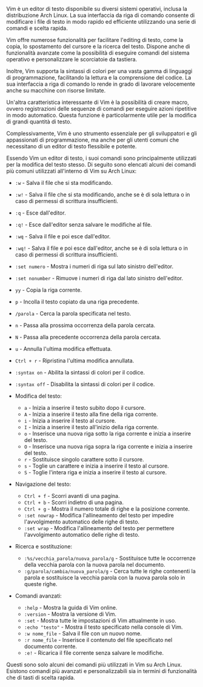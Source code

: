 Vim è un editor di testo disponibile su diversi sistemi operativi, inclusa la distribuzione Arch Linux. La sua interfaccia da riga di comando consente di modificare i file di testo in modo rapido ed efficiente utilizzando una serie di comandi e scelta rapida.

Vim offre numerose funzionalità per facilitare l'editing di testo, come la copia, lo spostamento del cursore e la ricerca del testo. Dispone anche di funzionalità avanzate come la possibilità di eseguire comandi del sistema operativo e personalizzare le scorciatoie da tastiera.

Inoltre, Vim supporta la sintassi di colori per una vasta gamma di linguaggi di programmazione, facilitando la lettura e la comprensione del codice. La sua interfaccia a riga di comando lo rende in grado di lavorare velocemente anche su macchine con risorse limitate.

Un'altra caratteristica interessante di Vim è la possibilità di creare macro, ovvero registrazioni delle sequenze di comandi per eseguire azioni ripetitive in modo automatico. Questa funzione è particolarmente utile per la modifica di grandi quantità di testo.

Complessivamente, Vim è uno strumento essenziale per gli sviluppatori e gli appassionati di programmazione, ma anche per gli utenti comuni che necessitano di un editor di testo flessibile e potente.

Essendo Vim un editor di testo, i suoi comandi sono principalmente utilizzati per la modifica del testo stesso. Di seguito sono elencati alcuni dei comandi più comuni utilizzati all'interno di Vim su Arch Linux:

- `:w` - Salva il file che si sta modificando.
- `:w!` - Salva il file che si sta modificando, anche se è di sola lettura o in caso di permessi di scrittura insufficienti.
- `:q` - Esce dall'editor.
- `:q!` - Esce dall'editor senza salvare le modifiche al file.
- `:wq` - Salva il file e poi esce dall'editor.
- `:wq!` - Salva il file e poi esce dall'editor, anche se è di sola lettura o in caso di permessi di scrittura insufficienti.
- `:set numero` - Mostra i numeri di riga sul lato sinistro dell'editor.
- `:set nonumber` - Rimuove i numeri di riga dal lato sinistro dell'editor.
- `yy` - Copia la riga corrente.
- `p` - Incolla il testo copiato da una riga precedente.
- `/parola` - Cerca la parola specificata nel testo.
- `n` - Passa alla prossima occorrenza della parola cercata.
- `N` - Passa alla precedente occorrenza della parola cercata.
- `u` - Annulla l'ultima modifica effettuata.
- `Ctrl + r` - Ripristina l'ultima modifica annullata.
- `:syntax on` - Abilita la sintassi di colori per il codice.
- `:syntax off` - Disabilita la sintassi di colori per il codice.

- Modifica del testo:
  - `a` - Inizia a inserire il testo subito dopo il cursore.
  - `A` - Inizia a inserire il testo alla fine della riga corrente.
  - `i` - Inizia a inserire il testo al cursore.
  - `I` - Inizia a inserire il testo all'inizio della riga corrente.
  - `o` - Inserisce una nuova riga sotto la riga corrente e inizia a inserire del testo.
  - `O` - Inserisce una nuova riga sopra la riga corrente e inizia a inserire del testo.
  - `r` - Sostituisce singolo carattere sotto il cursore.
  - `s` - Toglie un carattere e inizia a inserire il testo al cursore.
  - `S` - Toglie l'intera riga e inizia a inserire il testo al cursore.

- Navigazione del testo:
  - `Ctrl + f` - Scorri avanti di una pagina.
  - `Ctrl + b` - Scorri indietro di una pagina.
  - `Ctrl + g` - Mostra il numero totale di righe e la posizione corrente.
  - `:set nowrap` - Modifica l'allineamento del testo per impedire l'avvolgimento automatico delle righe di testo.
  - `:set wrap` - Modifica l'allineamento del testo per permettere l'avvolgimento automatico delle righe di testo.

- Ricerca e sostituzione:
  - `:%s/vecchia_parola/nuova_parola/g` - Sostituisce tutte le occorrenze della vecchia parola con la nuova parola nel documento.
  - `:g/parola/cambia/nuova_parola/g` - Cerca tutte le righe contenenti la parola e sostituisce la vecchia parola con la nuova parola solo in queste righe.

- Comandi avanzati:
  - `:help` - Mostra la guida di Vim online.
  - `:version` - Mostra la versione di Vim.
  - `:set` - Mostra tutte le impostazioni di Vim attualmente in uso.
  - `:echo "testo"` - Mostra il testo specificato nella console di Vim.
  - `:w nome_file` - Salva il file con un nuovo nome.
  - `:r nome_file` - Inserisce il contenuto del file specificato nel documento corrente.
  - `:e!` - Ricarica il file corrente senza salvare le modifiche.

Questi sono solo alcuni dei comandi più utilizzati in Vim su Arch Linux. Esistono comandi più avanzati e personalizzabili sia in termini di funzionalità che di tasti di scelta rapida.
